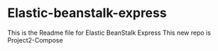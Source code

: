 # Elastic-beanstalk-express
This is the Readme file for Elastic BeanStalk Express
This new repo is Project2-Compose
